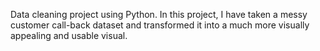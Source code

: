 Data cleaning project using Python. In this project, I have taken a messy customer call-back dataset and transformed it into a much more visually appealing and usable visual. 
